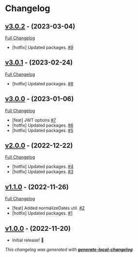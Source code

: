 # Changelog

## [v3.0.2](https://github.com/neogeek/create-app-utils/tree/v3.0.2) - (2023-03-04)

[Full Changelog](https://github.com/neogeek/create-app-utils/compare/v3.0.1...v3.0.2)

- [hotfix] Updated packages. [#9](https://github.com/neogeek/create-app-utils/pull/9)

## [v3.0.1](https://github.com/neogeek/create-app-utils/tree/v3.0.1) - (2023-02-24)

[Full Changelog](https://github.com/neogeek/create-app-utils/compare/v3.0.0...v3.0.1)

- [hotfix] Updated packages. [#8](https://github.com/neogeek/create-app-utils/pull/8)

## [v3.0.0](https://github.com/neogeek/create-app-utils/tree/v3.0.0) - (2023-01-06)

[Full Changelog](https://github.com/neogeek/create-app-utils/compare/v2.0.0...v3.0.0)

- [feat] JWT options [#7](https://github.com/neogeek/create-app-utils/pull/7)
- [hotfix] Updated packages. [#6](https://github.com/neogeek/create-app-utils/pull/6)
- [hotfix] Updated packages. [#5](https://github.com/neogeek/create-app-utils/pull/5)

## [v2.0.0](https://github.com/neogeek/create-app-utils/tree/v2.0.0) - (2022-12-22)

[Full Changelog](https://github.com/neogeek/create-app-utils/compare/v1.1.0...v2.0.0)

- [hotfix] Updated packages. [#4](https://github.com/neogeek/create-app-utils/pull/4)
- [hotfix] Updated packages. [#3](https://github.com/neogeek/create-app-utils/pull/3)

## [v1.1.0](https://github.com/neogeek/create-app-utils/tree/v1.1.0) - (2022-11-26)

[Full Changelog](https://github.com/neogeek/create-app-utils/compare/v1.0.0...v1.1.0)

- [feat] Added normalizeDates util. [#2](https://github.com/neogeek/create-app-utils/pull/2)
- [hotfix] Updated packages. [#1](https://github.com/neogeek/create-app-utils/pull/1)

## [v1.0.0](https://github.com/neogeek/create-app-utils/tree/v1.0.0) - (2022-11-20)

- Initial release! 🎉

_This changelog was generated with **[generate-local-changelog](https://github.com/neogeek/generate-local-changelog)**_
